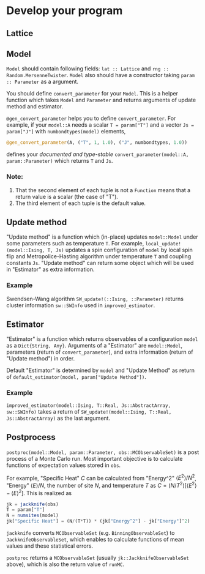 # Develop your program

## Lattice

## Model
`Model` should contain following fields: `lat :: Lattice` and `rng :: Random.MersenneTwister`.
`Model` also should have a constructor taking `param :: Parameter` as a argument.

You should define `convert_parameter` for your `Model`.
This is a helper function which takes `Model` and `Parameter`
and returns arguments of update method and estimator.

`@gen_convert_parameter` helps you to define `convert_parameter`.
For example, if your `model::A` needs a scalar `T = param["T"]` and a vector `Js = param["J"]` with `numbondtypes(model)` elements,

``` julia
@gen_convert_parameter(A, ("T", 1, 1.0), ("J", numbondtypes, 1.0))
```

defines your *documented and type-stable*  `convert_parameter(model::A, param::Parameter)` which returns `T` and `Js`.

### Note:

1. That the second element of each tuple is not a `Function` means that a return value is a scalar (the case of "T").
2. The third element of each tuple is the default value.

## Update method
"Update method" is a function which (in-place) updates `model::Model` under some parameters such as temperature `T`.
For example, `local_update!(model::Ising, T, Js)` updates a spin configuration of `model` by local spin flip and Metropolice-Hasting algorithm under temperature `T` and coupling constants `Js`.
"Update method" can return some object which will be used in "Estimator" as extra information.

### Example
Swendsen-Wang algorithm `SW_update!(::Ising, ::Parameter)` returns cluster information `sw::SWInfo` used in `improved_estimator`.

## Estimator
"Estimator" is a function which returns observables of a configuration `model` as a `Dict{String, Any}`.
Arguments of a "Estimator" are `model::Model`, parameters (return of `convert_parameter`), and extra information (return of "Update method") in order.

Default "Estimator" is determined by `model` and "Update Method" as return of `default_estimator(model, param["Update Method"])`.

### Example
`improved_estimator(model::Ising, T::Real, Js::AbstractArray, sw::SWInfo)` takes a return of `SW_update!(model::Ising, T::Real, Js::AbstractArray)` as the last argument.

## Postprocess
`postproc(model::Model, param::Parameter, obs::MCObservableSet)` is a post process of a Monte Carlo run.
Most important objective is to calculate functions of expectation values stored in `obs`.

For example, "Specific Heat" $C$ can be calculated from "Energy^2" $\langle E^2\rangle \big/ N^2$,
"Energy" $\left\langle E\right\rangle \big/ N$, the number of site $N$, and temperature $T$
as $C = \left(N\big/T^2\right)\left[ \left\langle E^2 \right\rangle - \left \langle E \right\rangle^2 \right]$.
This is realized as

``` julia
jk = jackknife(obs)
T = param["T"]
N = numsites(model)
jk["Specific Heat"] = (N/(T*T)) * (jk["Energy^2"] - jk["Energy"]^2)
```

`jackknife` converts `MCObservableSet` (e.g. `BinningObservableSet`) to `JackknifeObservableSet`,
which enables to calculate functions of mean values and these statistical errors.

`postproc` returns a `MCObservableSet` (usually `jk::JackknifeObservableSet` above),
which is also the return value of `runMC`.
